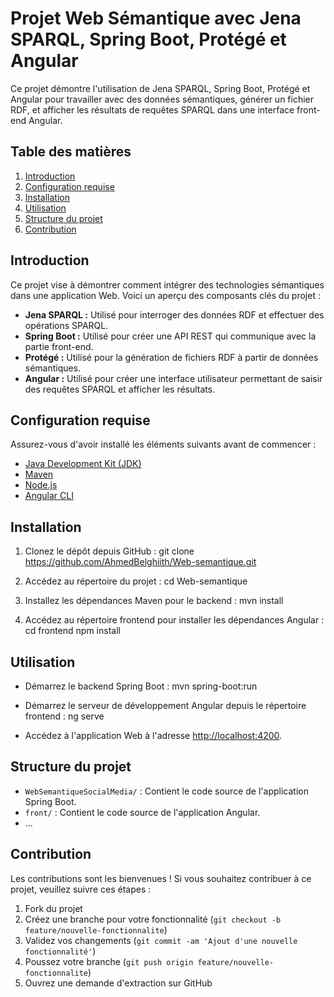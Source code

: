 # Projet Web Sémantique avec Jena SPARQL, Spring Boot, Protégé et Angular

Ce projet démontre l'utilisation de Jena SPARQL, Spring Boot, Protégé et Angular pour travailler avec des données sémantiques, générer un fichier RDF, et afficher les résultats de requêtes SPARQL dans une interface front-end Angular.

## Table des matières

1. [Introduction](#introduction)
2. [Configuration requise](#configuration-requise)
3. [Installation](#installation)
4. [Utilisation](#utilisation)
5. [Structure du projet](#structure-du-projet)
6. [Contribution](#contribution)

## Introduction

Ce projet vise à démontrer comment intégrer des technologies sémantiques dans une application Web. Voici un aperçu des composants clés du projet :

- **Jena SPARQL :** Utilisé pour interroger des données RDF et effectuer des opérations SPARQL.
- **Spring Boot :** Utilisé pour créer une API REST qui communique avec la partie front-end.
- **Protégé :** Utilisé pour la génération de fichiers RDF à partir de données sémantiques.
- **Angular :** Utilisé pour créer une interface utilisateur permettant de saisir des requêtes SPARQL et afficher les résultats.

## Configuration requise

Assurez-vous d'avoir installé les éléments suivants avant de commencer :

- [Java Development Kit (JDK)](https://www.oracle.com/java/technologies/javase-downloads.html)
- [Maven](https://maven.apache.org/)
- [Node.js](https://nodejs.org/)
- [Angular CLI](https://cli.angular.io/)

## Installation

1. Clonez le dépôt depuis GitHub :
git clone https://github.com/AhmedBelghiith/Web-semantique.git


2. Accédez au répertoire du projet :
cd Web-semantique


3. Installez les dépendances Maven pour le backend :
mvn install


4. Accédez au répertoire frontend pour installer les dépendances Angular :
cd frontend
npm install


## Utilisation

- Démarrez le backend Spring Boot :
mvn spring-boot:run

- Démarrez le serveur de développement Angular depuis le répertoire frontend :
ng serve


- Accédez à l'application Web à l'adresse [http://localhost:4200](http://localhost:4200).

## Structure du projet

- `WebSemantiqueSocialMedia/` : Contient le code source de l'application Spring Boot.
- `front/` : Contient le code source de l'application Angular.
- ...

## Contribution

Les contributions sont les bienvenues ! Si vous souhaitez contribuer à ce projet, veuillez suivre ces étapes :

1. Fork du projet
2. Créez une branche pour votre fonctionnalité (`git checkout -b feature/nouvelle-fonctionnalite`)
3. Validez vos changements (`git commit -am 'Ajout d'une nouvelle fonctionnalité'`)
4. Poussez votre branche (`git push origin feature/nouvelle-fonctionnalite`)
5. Ouvrez une demande d'extraction sur GitHub
